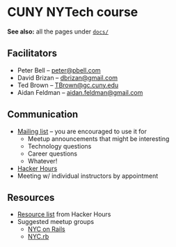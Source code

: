 # CUNY NYTech course

**See also:** all the pages under [`docs/`](docs)

## Facilitators

* Peter Bell – peter@pbell.com
* David Brizan – dbrizan@gmail.com
* Ted Brown – TBrown@gc.cuny.edu
* Aidan Feldman – aidan.feldman@gmail.com

## Communication

* [Mailing list](https://groups.google.com/forum/#!forum/cuny-nytech-2014-2015) – you are encouraged to use it for
    * Meetup announcements that might be interesting
    * Technology questions
    * Career questions
    * Whatever!
* [Hacker Hours](http://hackerhours.org)
* Meeting w/ individual instructors by appointment

## Resources

* [Resource list](http://hackerhours.org/resources.html) from Hacker Hours
* Suggested meetup groups
    * [NYC on Rails](http://www.meetup.com/nyc-on-rails/)
    * [NYC.rb](http://www.meetup.com/NYC-rb/)
